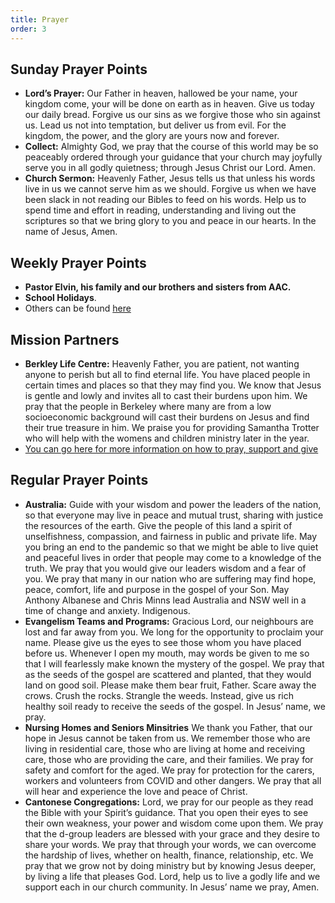 ```yaml
---
title: Prayer
order: 3
---
```


## Sunday Prayer Points

- **Lord’s Prayer:** Our Father in heaven, hallowed be your name, your kingdom come, your will be done on earth as in heaven. Give us today our daily bread. Forgive us our sins as we forgive those who sin against us. Lead us not into temptation, but deliver us from evil. For the kingdom, the power, and the glory are yours now and forever.
- **Collect:** Almighty God, we pray that the course of this world may be so peaceably ordered through your guidance that your church may joyfully serve you in all godly quietness; through Jesus Christ our Lord. Amen.
- **Church Sermon:** Heavenly Father, Jesus tells us that unless his words live in us we cannot serve him as we should. Forgive us when we have been slack in not reading our Bibles to feed on his words. Help us to spend time and effort in reading, understanding and living out the scriptures so that we bring glory to you and peace in our hearts. In the name of Jesus, Amen.

## Weekly Prayer Points
- **Pastor Elvin, his family and our brothers and sisters from AAC.**
- **School Holidays**.  
- Others can be found [here](https://stgeorgeshurstville.org.au/prayer) 

## Mission Partners
- **Berkley Life Centre:** Heavenly Father, you are patient, not wanting anyone to perish but all to find eternal life. You have placed people in certain times and places so that they may find you. We know that Jesus is gentle and lowly and invites all to cast their burdens upon him. We pray that the people in Berkeley where many are from a low socioeconomic background will cast their burdens on Jesus and find their true treasure in him. We praise you for providing Samantha Trotter who will help with the womens and children ministry later in the year.
- [You can go here for more information on how to pray, support and give](https://stgeorgeshurstville.org.au/mission-partners)

## Regular Prayer Points
- **Australia:** Guide with your wisdom and power the leaders of the nation, so that everyone may live in peace and mutual trust, sharing with justice the resources of the earth. Give the people of this land a spirit of unselfishness, compassion, and fairness in public and private life. May you bring an end to the pandemic so that we might be able to live quiet and peaceful lives in order that people may come to a knowledge of the truth. We pray that you would give our leaders wisdom and a fear of you. We pray that many in our nation who are suffering may find hope, peace, comfort, life and purpose in the gospel of your Son. May Anthony Albanese and Chris Minns lead Australia and NSW well in a time of change and anxiety. Indigenous.  
- **Evangelism Teams and Programs:** Gracious Lord, our neighbours are lost and far away from you. We long for the opportunity to proclaim your name. Please give us the eyes to see those whom you have placed before us. Whenever I open my mouth, may words be given to me so that I will fearlessly make known the mystery of the gospel. We pray that as the seeds of the gospel are scattered and planted, that they would land on good soil. Please make them bear fruit, Father. Scare away the crows. Crush the rocks. Strangle the weeds. Instead, give us rich healthy soil ready to receive the seeds of the gospel. In Jesus’ name, we pray. 
- **Nursing Homes and Seniors Minsitries** We thank you Father, that our hope in Jesus cannot be taken from us. We remember those who are living in residential care, those who are living at home and receiving care, those who are providing the care, and their families. We pray for safety and comfort for the aged. We pray for protection for the carers, workers and volunteers from COVID and other dangers. We pray that all will hear and experience the love and peace of Christ. 
- **Cantonese Congregations:** Lord, we pray for our people as they read the Bible with your Spirit’s guidance. That you open their eyes to see their own weakness, your power and wisdom come upon them. We pray that the d-group leaders are blessed with your grace and they desire to share your words. We pray that through your words, we can overcome the hardship of lives, whether on health, finance, relationship, etc. We pray that we grow not by doing ministry but by knowing Jesus deeper, by living a life that pleases God. Lord, help us to live a godly life and we support each in our church community. In Jesus’ name we pray, Amen.
